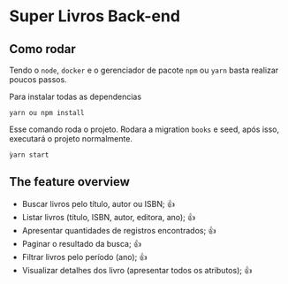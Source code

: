 # Super Livros Back-end

## Como rodar

Tendo o `node`, `docker` e o gerenciador de pacote `npm` ou `yarn` basta realizar poucos passos.

Para instalar todas as dependencias

```
yarn ou npm install
```

Esse comando roda o projeto. Rodara a migration `books` e seed, após isso, executará o projeto normalmente.

```
ỳarn start
```

## The feature overview

- Buscar livros pelo título, autor ou ISBN; 👍
- Listar livros (título, ISBN, autor, editora, ano); 👍
- Apresentar quantidades de registros encontrados; 👍
- Paginar o resultado da busca; 👍
- Filtrar livros pelo período (ano); 👍
- Visualizar detalhes dos livro (apresentar todos os atributos); 👍
